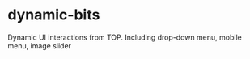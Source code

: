 # dynamic-bits
Dynamic UI interactions from TOP. Including drop-down menu, mobile menu, image slider
